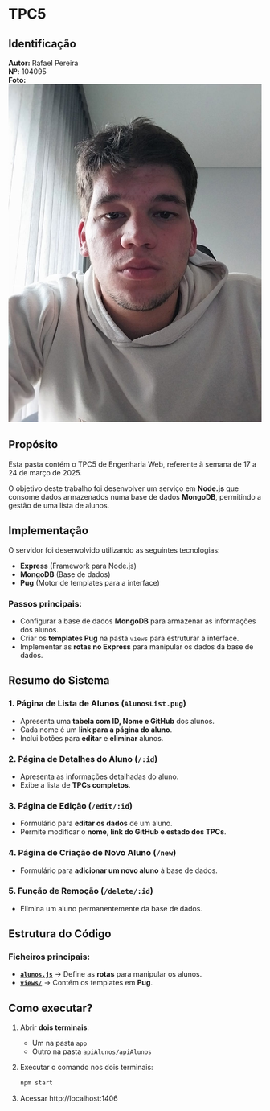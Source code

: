 # TPC5

## Identificação  
**Autor:** Rafael Pereira  
**Nº:** 104095  
**Foto:** ![Rafael Pereira](../rafael.jpeg)  

## Propósito  
Esta pasta contém o TPC5 de Engenharia Web, referente à semana de 17 a 24 de março de 2025.  

O objetivo deste trabalho foi desenvolver um serviço em **Node.js** que consome dados armazenados numa base de dados **MongoDB**, permitindo a gestão de uma lista de alunos.  

## Implementação  
O servidor foi desenvolvido utilizando as seguintes tecnologias:  
- **Express** (Framework para Node.js)  
- **MongoDB** (Base de dados)  
- **Pug** (Motor de templates para a interface)  

### Passos principais:  
- Configurar a base de dados **MongoDB** para armazenar as informações dos alunos.  
- Criar os **templates Pug** na pasta `views` para estruturar a interface.  
- Implementar as **rotas no Express** para manipular os dados da base de dados.  

## Resumo do Sistema  

### 1. **Página de Lista de Alunos (`AlunosList.pug`)**  
- Apresenta uma **tabela com ID, Nome e GitHub** dos alunos.  
- Cada nome é um **link para a página do aluno**.  
- Inclui botões para **editar** e **eliminar** alunos.  

### 2. **Página de Detalhes do Aluno (`/:id`)**  
- Apresenta as informações detalhadas do aluno.  
- Exibe a lista de **TPCs completos**.  

### 3. **Página de Edição (`/edit/:id`)**  
- Formulário para **editar os dados** de um aluno.  
- Permite modificar o **nome, link do GitHub e estado dos TPCs**.  

### 4. **Página de Criação de Novo Aluno (`/new`)**  
- Formulário para **adicionar um novo aluno** à base de dados.  

### 5. **Função de Remoção (`/delete/:id`)**  
- Elimina um aluno permanentemente da base de dados.  

## Estrutura do Código  

### Ficheiros principais:  
- **[`alunos.js`](./alunos.js)** → Define as **rotas** para manipular os alunos.  
- **[`views/`](./views/)** → Contém os templates em **Pug**.  

## Como executar?  

1. Abrir **dois terminais**:  
   - Um na pasta `app`  
   - Outro na pasta `apiAlunos/apiAlunos`  

2. Executar o comando nos dois terminais:  
   ```sh
   npm start

3. Acessar http://localhost:1406
